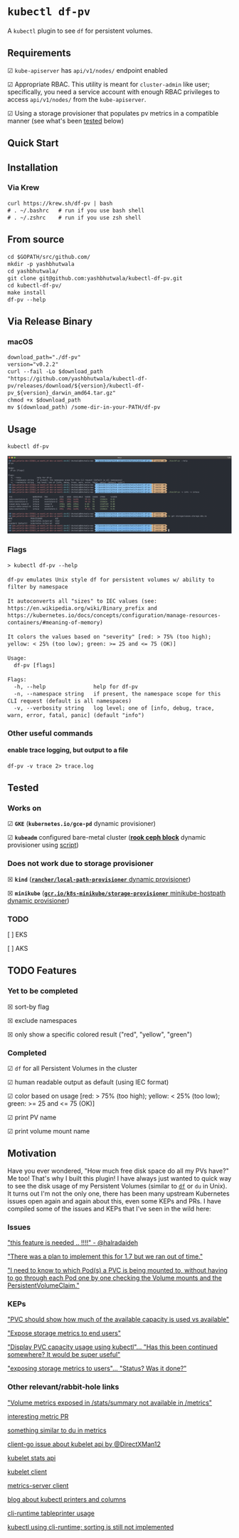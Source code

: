 # `kubectl df-pv`

A `kubectl` plugin to see `df` for persistent volumes.

## Requirements

&#9745; `kube-apiserver` has `api/v1/nodes/` endpoint enabled

&#9745; Appropriate RBAC.  This utility is meant for `cluster-admin` like user; specifically, you need a service account with enough RBAC privileges to access `api/v1/nodes/` from the `kube-apiserver`.

&#9745; Using a storage provisioner that populates pv metrics in a compatible manner (see what's been [tested](#tested) below)

## Quick Start

## Installation

### Via Krew

```shell script
curl https://krew.sh/df-pv | bash
# . ~/.bashrc   # run if you use bash shell
# . ~/.zshrc    # run if you use zsh shell
```

## From source

```shell script
cd $GOPATH/src/github.com/
mkdir -p yashbhutwala
cd yashbhutwala/
git clone git@github.com:yashbhutwala/kubectl-df-pv.git
cd kubectl-df-pv/
make install
df-pv --help
```

## Via Release Binary

### macOS

```shell script
download_path="./df-pv"
version="v0.2.2"
curl --fail -Lo $download_path "https://github.com/yashbhutwala/kubectl-df-pv/releases/download/${version}/kubectl-df-pv_${version}_darwin_amd64.tar.gz"
chmod +x $download_path
mv $(download_path) /some-dir-in-your-PATH/df-pv
```

## Usage

```shell script
kubectl df-pv
```

![example output](doc/df-pv-output.png)

### Flags

```shell script
> kubectl df-pv --help

df-pv emulates Unix style df for persistent volumes w/ ability to filter by namespace

It autoconverts all "sizes" to IEC values (see: https://en.wikipedia.org/wiki/Binary_prefix and https://kubernetes.io/docs/concepts/configuration/manage-resources-containers/#meaning-of-memory)

It colors the values based on "severity" [red: > 75% (too high); yellow: < 25% (too low); green: >= 25 and <= 75 (OK)]

Usage:
  df-pv [flags]

Flags:
  -h, --help               help for df-pv
  -n, --namespace string   if present, the namespace scope for this CLI request (default is all namespaces)
  -v, --verbosity string   log level; one of [info, debug, trace, warn, error, fatal, panic] (default "info")
```

### Other useful commands

#### enable trace logging, but output to a file

```shell script
df-pv -v trace 2> trace.log
```

## Tested

### Works on

&#9745; **`GKE`** (**`kubernetes.io/gce-pd`** dynamic provisioner)

&#9745; **`kubeadm`** configured bare-metal cluster ([**rook ceph block**](https://rook.io/docs/rook/v1.2/ceph-block.html) dynamic provisioner using [script](https://github.com/blackducksoftware/let-me-cluster-that-for-you/blob/master/k8s-addons/storage/external-storage/ceph/install-ceph-provisioner.sh))

### Does not work due to storage provisioner

&#9746; **`kind`** ([**`rancher/local-path-provisioner`** dynamic provisioner](https://github.com/rancher/local-path-provisioner))

&#9746; **`minikube`** ([**`gcr.io/k8s-minikube/storage-provisioner`** minikube-hostpath dynamic provisioner](https://minikube.sigs.k8s.io/docs/handbook/persistent_volumes/))

### TODO

[ ] EKS

[ ] AKS

## TODO Features

### Yet to be completed

&#9746; sort-by flag

&#9746; exclude namespaces

&#9746; only show a specific colored result ("red", "yellow", "green")

### Completed

&#9745; `df` for all Persistent Volumes in the cluster

&#9745; human readable output as default (using IEC format)

&#9745; color based on usage [red: > 75% (too high); yellow: < 25% (too low); green: >= 25 and <= 75 (OK)]

&#9745; print PV name

&#9745; print volume mount name

## Motivation

Have you ever wondered, "How much free disk space do all my PVs have?"  Me too!  That's why I built this plugin!  I have always just wanted to quick way to see the disk usage of my Persistent Volumes (similar to [`df`](https://en.wikipedia.org/wiki/Df_(Unix)) or `du` in Unix).  It turns out I'm not the only one, there has been many upstream Kubernetes issues open again and again about this, even some KEPs and PRs.  I have compiled some of the issues and KEPs that I've seen in the wild here:

### Issues

["this feature is needed .. !!!!" - @halradaideh](https://github.com/kubernetes/kubernetes/issues/42465)

["There was a plan to implement this for 1.7 but we ran out of time."](https://github.com/kubernetes/kubernetes/issues/47649)

["I need to know to which Pod(s) a PVC is being mounted to, without having to go through each Pod one by one checking the Volume mounts and the PersistentVolumeClaim."](https://github.com/kubernetes/kubernetes/issues/65233)

### KEPs

["PVC should show how much of the available capacity is used vs available"](https://github.com/kubernetes/enhancements/issues/293)

["Expose storage metrics to end users"](https://github.com/kubernetes/enhancements/issues/363)

["Display PVC capacity usage using kubectl"... "Has this been continued somewhere? It would be super useful"](https://github.com/kubernetes/enhancements/issues/497)

["exposing storage metrics to users"... "Status? Was it done?"](https://github.com/kubernetes/community/pull/855)

### Other relevant/rabbit-hole links

["Volume metrics exposed in /stats/summary not available in /metrics"](https://github.com/kubernetes/kubernetes/issues/34137)

[interesting metric PR](https://github.com/kubernetes/kubernetes/pull/19741/files)

[something similar to du in metrics](https://github.com/kubernetes/kubernetes/blob/v1.16.3/pkg/volume/metrics_du.go)

[client-go issue about kubelet api by @DirectXMan12](https://github.com/kubernetes/client-go/issues/74)

[kubelet stats api](https://github.com/kubernetes/kubernetes/blob/v1.16.3/pkg/kubelet/apis/stats/v1alpha1/types.go)

[kubelet client](https://github.com/kubernetes/kubernetes/tree/v1.16.3/pkg/kubelet/client)

[metrics-server client](https://github.com/kubernetes-sigs/metrics-server/blob/v0.3.6/pkg/sources/summary/client.go)

[blog about kubectl printers and columns](https://blog.mafr.de/2019/04/22/using-kubectl-printers-and-plugins/)

[cli-runtime tableprinter usage](https://github.com/kubernetes/cli-runtime/blob/kubernetes-1.17.0-rc.1/pkg/printers/tableprinter_test.go)

[kubectl using cli-runtime; sorting is still not implemented](https://github.com/kubernetes/kubectl/blob/kubernetes-1.17.0-rc.1/pkg/cmd/get/humanreadable_flags.go#L98)
